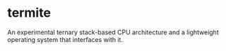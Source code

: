# termite
An experimental ternary stack-based CPU architecture and a lightweight operating system that interfaces with it.